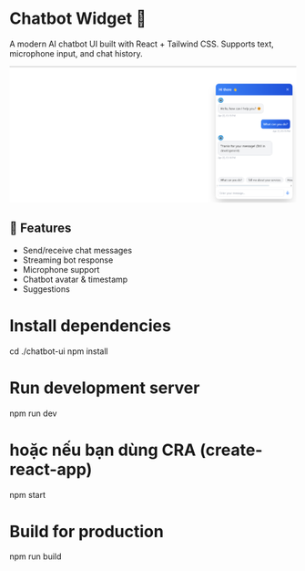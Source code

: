 # Chatbot Widget 💬

A modern AI chatbot UI built with React + Tailwind CSS. Supports text, microphone input, and chat history.

![Screenshot](./public/screenshot/screenshot.png) <!-- Nếu bạn có ảnh chụp giao diện -->

## 🚀 Features

- Send/receive chat messages
- Streaming bot response
- Microphone support
- Chatbot avatar & timestamp
- Suggestions

# Install dependencies

cd ./chatbot-ui
npm install

# Run development server

npm run dev

# hoặc nếu bạn dùng CRA (create-react-app)

npm start

# Build for production

npm run build
